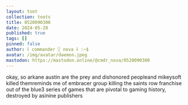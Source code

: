 ```yaml
---
layout: toot
collection: toots
title: 0520090300
date: 2024-05-20
published: true
tags: []
pinned: false
author: ⸸ commander ░ nova ⸸ :~$
avatar: /img/avatar/daemon.jpeg
mastodon: https://mastodon.online/@cmdr_nova/0520090300
---
```


okay, so arkane austin are the prey and dishonored peopleand mikeysoft killed themreminds me of embracer group killing the saints row franchise out of the blue3 series of games that are pivotal to gaming history, destroyed by asinine publishers
